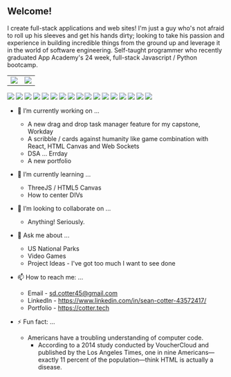 <!--
**Cotter45/Cotter45** is a ✨ _special_ ✨ repository because its `README.md` (this file) appears on your GitHub profile.

Here are some ideas to get you started:

- 🔭 I’m currently working on ...
- 🌱 I’m currently learning ...
- 👯 I’m looking to collaborate on ...
- 🤔 I’m looking for help with ...
- 💬 Ask me about ...
- 📫 How to reach me: ...
- 😄 Pronouns: ...
- ⚡ Fun fact: ...
-->

## Welcome!

I create full-stack applications and web sites! I'm just a guy who's not afraid to roll up his sleeves and get his hands dirty; looking to take his passion and experience in building incredible things from the ground up and leverage it in the world of software engineering. Self-taught programmer who recently graduated App Academy's 24 week, full-stack Javascript / Python bootcamp. 

<table>
  <td><img src="https://github-readme-stats.vercel.app/api/top-langs/?username=Cotter45&theme=blue-green" /></td>
 <td><img src="https://github-readme-stats.vercel.app/api?username=Cotter45&show_icons=true&theme=tokyonight" /></td>
</table>

<img src="https://img.shields.io/badge/javascript%20-%23323330.svg?&style=for-the-badge&logo=javascript&logoColor=%23F7DF1E"/> <img src="https://img.shields.io/badge/TypeScript-007ACC?style=for-the-badge&logo=typescript&logoColor=white" /> <img src="https://img.shields.io/badge/react%20-%2320232a.svg?&style=for-the-badge&logo=react&logoColor=%2361DAFB"/> <img src="https://img.shields.io/badge/Redux-593D88?style=for-the-badge&logo=redux&logoColor=white"/> 
<img src="https://img.shields.io/badge/html5%20-%23E34F26.svg?&style=for-the-badge&logo=html5&logoColor=white"/> <img src="https://img.shields.io/badge/css3%20-%231572B6.svg?&style=for-the-badge&logo=css3&logoColor=white"/> 
<img src="https://img.shields.io/badge/python%20-%2314354C.svg?&style=for-the-badge&logo=python&logoColor=white"/> <img src="https://img.shields.io/badge/Flask-000000?style=for-the-badge&logo=flask&logoColor=white"/> 
<img src="https://img.shields.io/badge/node.js%20-%2343853D.svg?&style=for-the-badge&logo=node.js&logoColor=white"/> <img src ="https://img.shields.io/badge/Express.js-000000?style=for-the-badge&logo=express&logoColor=white"/> 
<img src ="https://img.shields.io/badge/postgres-%23316192.svg?&style=for-the-badge&logo=postgresql&logoColor=white"/> 
<img src="https://camo.githubusercontent.com/783c0ba99432e0f18a998dbbcb3fb46a3f0bb564751c08bbaf138189716c1643/68747470733a2f2f696d672e736869656c64732e696f2f62616467652f416d617a6f6e5f4157532d3233324633453f7374796c653d666f722d7468652d6261646765266c6f676f3d616d617a6f6e2d617773266c6f676f436f6c6f723d7768697465"/> <img src="https://img.shields.io/badge/Docker-2CA5E0?style=for-the-badge&logo=docker&logoColor=white"/> <img src="https://img.shields.io/badge/Postman-FF6C37?style=for-the-badge&logo=Postman&logoColor=white"/> <img src="https://img.shields.io/badge/Heroku-430098?style=for-the-badge&logo=heroku&logoColor=white"/> <img src="https://img.shields.io/badge/Netlify-00C7B7?style=for-the-badge&logo=netlify&logoColor=white" /> 
<img src="https://img.shields.io/badge/git%20-%23F05033.svg?&style=for-the-badge&logo=git&logoColor=white"/> 

- 🔭 I’m currently working on ...
  * A new drag and drop task manager feature for my capstone, Workday
  * A scribble / cards against humanity like game combination with React, HTML Canvas and Web Sockets
  * DSA ... Errday
  * A new portfolio

- 🌱 I’m currently learning ...
  * ThreeJS / HTML5 Canvas
  * How to center DIVs

- 👯 I’m looking to collaborate on ...
  * Anything! Seriously.
 
- 💬 Ask me about ...
  * US National Parks
  * Video Games
  * Project Ideas - I've got too much I want to see done

- 📫 How to reach me: ...
  * Email - sd.cotter45@gmail.com
  * LinkedIn - https://www.linkedin.com/in/sean-cotter-43572417/
  * Portfolio - https://cotter.tech

- ⚡ Fun fact: ...
  * Americans have a troubling understanding of computer code.
    - According to a 2014 study conducted by VoucherCloud and published by the Los Angeles Times, one in nine Americans—exactly 11 percent of the population—think HTML is actually a disease.
